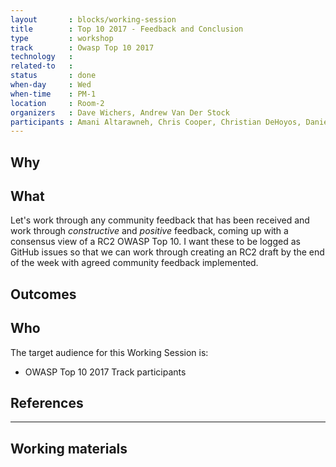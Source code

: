 ```yaml
---
layout       : blocks/working-session
title        : Top 10 2017 - Feedback and Conclusion
type         : workshop
track        : Owasp Top 10 2017
technology   :
related-to   :
status       : done
when-day     : Wed
when-time    : PM-1
location     : Room-2
organizers   : Dave Wichers, Andrew Van Der Stock
participants : Amani Altarawneh, Chris Cooper, Christian DeHoyos, Daniel Miessler, Erez Yalon, Jason Li, Jonas vanalderweireldt, Kevin Greene, Nuno Loureiro, Sandor Lenart, Tiago Mendo, Tiffany Long, Torsten Gigler, Josh Grossman 
---
```


## Why


## What

Let's work through any community feedback that has been received and work through *constructive* and *positive* feedback, coming up with a consensus view of a RC2 OWASP Top 10. I want these to be logged as GitHub issues so that we can work through creating an RC2 draft by the end of the week with agreed community feedback implemented.  

## Outcomes 



## Who

The target audience for this Working Session is:

 - OWASP Top 10 2017 Track participants

## References

--- 

## Working materials


